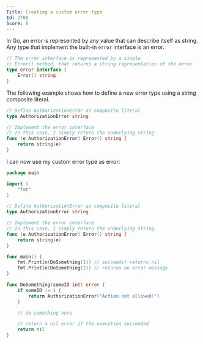 ```yaml
---
Title: Creating a custom error type
Id: 2706
Score: 8
---
```

In Go, an error is represented by any value that can describe itself as string. Any type that implement the built-in `error` interface is an error.

```go
// The error interface is represented by a single
// Error() method, that returns a string representation of the error
type error interface {
    Error() string
}
```

The following example shows how to define a new error type using a string composite literal.

```go
// Define AuthorizationError as composite literal
type AuthorizationError string

// Implement the error interface
// In this case, I simply return the underlying string
func (e AuthorizationError) Error() string {
    return string(e)
}
```

I can now use my custom error type as error:

```go
package main

import (
    "fmt"
)

// Define AuthorizationError as composite literal
type AuthorizationError string

// Implement the error interface
// In this case, I simply return the underlying string
func (e AuthorizationError) Error() string {
    return string(e)
}

func main() {
    fmt.Println(DoSomething(1)) // succeeds! returns nil
    fmt.Println(DoSomething(2)) // returns an error message
}

func DoSomething(someID int) error {
    if someID != 1 {
        return AuthorizationError("Action not allowed!")
    }

    // do something here

    // return a nil error if the execution succeeded
    return nil
}
```
